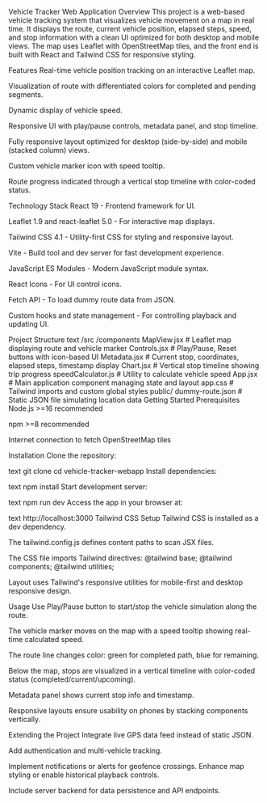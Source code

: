 Vehicle Tracker Web Application
Overview
This project is a web-based vehicle tracking system that visualizes vehicle movement on a map in real time. It displays the route, current vehicle position, elapsed steps, speed, and stop information with a clean UI optimized for both desktop and mobile views. The map uses Leaflet with OpenStreetMap tiles, and the front end is built with React and Tailwind CSS for responsive styling.


Features
Real-time vehicle position tracking on an interactive Leaflet map.

Visualization of route with differentiated colors for completed and pending segments.

Dynamic display of vehicle speed.

Responsive UI with play/pause controls, metadata panel, and stop timeline.

Fully responsive layout optimized for desktop (side-by-side) and mobile (stacked column) views.

Custom vehicle marker icon with speed tooltip.

Route progress indicated through a vertical stop timeline with color-coded status.

Technology Stack
React 19 - Frontend framework for UI.

Leaflet 1.9 and react-leaflet 5.0 - For interactive map displays.

Tailwind CSS 4.1 - Utility-first CSS for styling and responsive layout.

Vite - Build tool and dev server for fast development experience.

JavaScript ES Modules - Modern JavaScript module syntax.

React Icons - For UI control icons.

Fetch API - To load dummy route data from JSON.

Custom hooks and state management - For controlling playback and updating UI.

Project Structure
text
/src
  /components
    MapView.jsx        # Leaflet map displaying route and vehicle marker
    Controls.jsx       # Play/Pause, Reset buttons with icon-based UI
    Metadata.jsx       # Current stop, coordinates, elapsed steps, timestamp display
    Chart.jsx          # Vertical stop timeline showing trip progress
    speedCalculator.js # Utility to calculate vehicle speed
  App.jsx              # Main application component managing state and layout
  app.css              # Tailwind imports and custom global styles
public/
  dummy-route.json     # Static JSON file simulating location data
Getting Started
Prerequisites
Node.js >=16 recommended

npm >=8 recommended

Internet connection to fetch OpenStreetMap tiles

Installation
Clone the repository:

text
git clone <repository-url>
cd vehicle-tracker-webapp
Install dependencies:

text
npm install
Start development server:

text
npm run dev
Access the app in your browser at:

text
http://localhost:3000
Tailwind CSS Setup
Tailwind CSS is installed as a dev dependency.

The tailwind.config.js defines content paths to scan JSX files.

The CSS file imports Tailwind directives: @tailwind base; @tailwind components; @tailwind utilities;

Layout uses Tailwind's responsive utilities for mobile-first and desktop responsive design.

Usage
Use Play/Pause button to start/stop the vehicle simulation along the route.

The vehicle marker moves on the map with a speed tooltip showing real-time calculated speed.

The route line changes color: green for completed path, blue for remaining.

Below the map, stops are visualized in a vertical timeline with color-coded status (completed/current/upcoming).

Metadata panel shows current stop info and timestamp.

Responsive layouts ensure usability on phones by stacking components vertically.

Extending the Project
Integrate live GPS data feed instead of static JSON.

Add authentication and multi-vehicle tracking.

Implement notifications or alerts for geofence crossings.
Enhance map styling or enable historical playback controls.

Include server backend for data persistence and API endpoints.